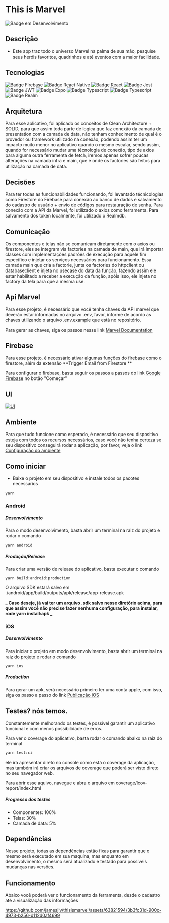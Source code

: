 # This is Marvel

![Badge em Desenvolvimento](http://img.shields.io/static/v1?label=STATUS&message=EM%20DESENVOLVIMENTO&color=GREEN&style=for-the-badge)

## Descrição

- Este app traz todo o universo Marvel na palma de sua mão, pesquise seus heróis favoritos, quadrinhos e até eventos com a maior facilidade.

## Tecnologias

![Badge Firebase](https://img.shields.io/badge/firebase-ffca28?style=for-the-badge&logo=firebase&logoColor=black) ![Badge React Native](https://img.shields.io/badge/React_Native-20232A?style=for-the-badge&logo=react&logoColor=61DAFB) ![Badge React ](https://img.shields.io/badge/React-20232A?style=for-the-badge&logo=react&logoColor=61DAFB) ![Badge Jest](https://img.shields.io/badge/Jest-C21325?style=for-the-badge&logo=jest&logoColor=white) ![Badge JWT](https://img.shields.io/badge/JWT-000000?style=for-the-badge&logo=JSON%20web%20tokens&logoColor=white) ![Badge Expo](https://img.shields.io/badge/Expo-1B1F23?style=for-the-badge&logo=expo&logoColor=white) ![Badge Typescript](https://img.shields.io/badge/TypeScript-007ACC?style=for-the-badge&logo=typescript&logoColor=white) ![Badge Typescript](https://img.shields.io/badge/styled--components-DB7093?style=for-the-badge&logo=styled-components&logoColor=white) ![Badge Realm](https://img.shields.io/badge/Realm-39477F?style=for-the-badge&logo=realm&logoColor=white)

## Arquitetura

Para esse aplicativo, foi aplicado os conceitos de Clean Architecture + SOLID, para que assim toda parte de logica que faz conexão da camada de presentation com a camada de data, não tenham conhecimento de qual é o provedor ou framework utilizado na conexão, podendo assim ter um impacto muito menor no aplicativo quando o mesmo escalar, sendo assim, quando for necessário mudar uma técnologia de conexão, tipo de axios para alguma outra ferramenta de fetch, iremos apenas sofrer poucas alterações na camada infra e main, que é onde os factories são feitos para utilização na camada de data.

## Decisões

Para ter todas as funcionabilidades funcionando, foi levantado técnicologias como Firestore do Firebase para conexão ao banco de dados e salvamento do cadastro de usuário + envio de códigos para restauração de senha.
Para conexão com a API da Marvel, foi utilizado o axios como ferramenta.
Para salvamento dos token localmente, foi utilizado o Realmdb.

## Comunicação

Os componentes e telas não se comunicam diretamente com o axios ou firestore, eles se integram via factories na camada de main, que irá importar classes com implementações padrões de execução para aquele fim específico e injetar os serviços necessários para funcionamento.
Essa camada main que cria a factorie, junta os factories do httpclient ou databaseclient e injeta no usecase do data da função, fazendo assim ele estar habilitado a receber a execução da função, apóis isso, ele injeta no factory da tela para que a mesma use.

## Api Marvel

Para esse projeto, é necessário que você tenha chaves da API marvel que deverão estar informadas no arquivo .env, favor, informe de acordo as chaves utilizando o arquivo .env.example que está no repositório.

Para gerar as chaves, siga os passos nesse link [Marvel Documentation](https://developer.marvel.com/documentation/getting_started "Marvel Documentation")

## Firebase

Para esse projeto, é necessário ativar algumas funções do firebase como o firestore, além da extensão **Trigger Email from Firestore **

Para configurar o firebase, basta seguir os passos a passos do link [Google Firebase](https://firebase.google.com/?hl=pt "Google Firebase") no botão "Começar"

## UI

[![UI](https://raw.githubusercontent.com/jamesjlv/thisismarvel/main/src/assets/images/App.png)](https://raw.githubusercontent.com/jamesjlv/thisismarvel/main/src/assets/images/App.png)

## Ambiente

Para que tudo funcione como esperado, é necessário que seu dispositivo esteja com todos os recursos necessários, caso você não tenha certeza se seu dispositivo conseguirá rodar a aplicação, por favor, veja o link [Configuração do ambiente](https://react-native.rocketseat.dev/ "Configuração do ambiente")

## Como iniciar

- Baixe o projeto em seu dispositivo e instale todos os pacotes necessários

```shell
yarn
```

### Android

##### Desenvolvimento

Para o modo desenvolvimento, basta abrir um terminal na raiz do projeto e rodar o comando

```shell
yarn android
```

##### Produção/Release

Para criar uma versão de release do aplicativo, basta executar o comando

```shell
yarn build:android:production
```

O arquivo SDK estará salvo em ./android/app/build/outputs/apk/release/app-release.apk

**_ Caso deseje, já vai ter um arquivo .sdk salvo nesse diretório acima, para que assim você não precise fazer nenhuma configuração, para instalar, rode yarn install:apk _**

### iOS

##### Desenvolvimento

Para iniciar o projeto em modo desenvolvimento, basta abrir um terminal na raiz do projeto e rodar o comando

```shell
yarn ios
```

##### Production

Para gerar um apk, será necessário primeiro ter uma conta apple, com isso, siga os passo a passo do link [Publicação iOS](https://medium.com/timeless/adding-react-native-app-to-app-store-connect-c4d45571df0d "Publicação iOS")

## Testes? nós temos.

Constantemente melhorando os testes, é possível garantir um aplicativo funcional e com menos possibilidade de erros.

Para ver o coverage do aplicativo, basta rodar o comando abaixo na raiz do terminal

```shell
yarn test:ci
```

ele irá apresentar direto no console como está o coverage da aplicação, mas também irá criar os arquivos de coverage que poderá ser visto direto no seu navegador web.

Para abrir esse aquivo, navegue e abra o arquivo em coverage/lcov-report/index.html

##### Progresso dos testes

- Componentes: 100%
- Telas: 30%
- Camada de data: 5%

## Dependências

Nesse projeto, todas as dependências estão fixas para garantir que o mesmo será executado em sua maquina, mas enquanto em desenvolvimento, o mesmo será atualizado e testado para possiveis mudanças nas versões.

## Funcionamento

Abaixo você poderá ver o funcionamento da ferramenta, desde o cadastro até a visualização das informações

https://github.com/jamesjlv/thisismarvel/assets/63821594/3b3fc31d-900c-4973-b256-d112d0af4699


